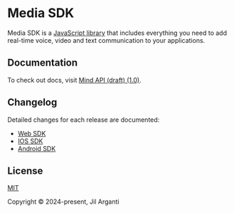 # Media SDK

Media SDK is a [JavaScript library](https://gitlab.com/mindlabs/api/sdk) that includes everything you need to add real-time voice, video and text communication to your applications.

## Documentation

To check out docs, visit [Mind API (draft) (1.0)](https://api.mind.com/).

## Changelog

Detailed changes for each release are documented:
- [Web SDK](https://gitlab.com/mindlabs/api/sdk/web/-/commits/master?ref_type=heads)
- [IOS SDK](https://gitlab.com/mindlabs/api/sdk/ios/-/commits/master?ref_type=heads)
- [Android SDK](https://gitlab.com/mindlabs/api/sdk/android/-/commits/master?ref_type=heads)


<!-- ## Contribution -->

<!-- Please make sure to read the [Contributing Guide](https://github.com/vuejs/vitepress/blob/main/.github/contributing.md) before making a pull request. -->

## License

[MIT](https://github.com/jilarganti/arvis/blob/docs/modules/media/LICENSE)

Copyright © 2024-present, Jil Arganti
